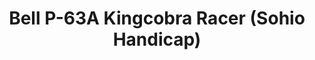 ---
layout: product
title: "Bell P-63A Kingcobra Racer (Sohio Handicap)"
price: "3000" 
desc: "Maketa"
img_path: "/assets/img/DORAW72010.jpg"
brand: "N/A"
available: false
special_offer: false
new: false
soon: false
cat: "010000"
subcat: "012000"
subsubcat: "0N/A"
sifra: "DORAW72010"
popular: false
---